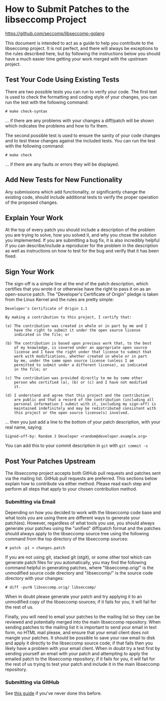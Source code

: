How to Submit Patches to the libseccomp Project
===============================================================================
https://github.com/seccomp/libseccomp-golang

This document is intended to act as a guide to help you contribute to the
libseccomp project.  It is not perfect, and there will always be exceptions
to the rules described here, but by following the instructions below you
should have a much easier time getting your work merged with the upstream
project.

## Test Your Code Using Existing Tests

There are two possible tests you can run to verify your code.  The first
test is used to check the formatting and coding style of your changes, you
can run the test with the following command:

	# make check-syntax

... if there are any problems with your changes a diff/patch will be shown
which indicates the problems and how to fix them.

The second possible test is used to ensure the sanity of your code changes
and to test these changes against the included tests.  You can run the test
with the following command:

	# make check

... if there are any faults or errors they will be displayed.

## Add New Tests for New Functionality

Any submissions which add functionality, or significantly change the existing
code, should include additional tests to verify the proper operation of the
proposed changes.

## Explain Your Work

At the top of every patch you should include a description of the problem you
are trying to solve, how you solved it, and why you chose the solution you
implemented.  If you are submitting a bug fix, it is also incredibly helpful
if you can describe/include a reproducer for the problem in the description as
well as instructions on how to test for the bug and verify that it has been
fixed.

## Sign Your Work

The sign-off is a simple line at the end of the patch description, which
certifies that you wrote it or otherwise have the right to pass it on as an
open-source patch.  The "Developer's Certificate of Origin" pledge is taken
from the Linux Kernel and the rules are pretty simple:

	Developer's Certificate of Origin 1.1

	By making a contribution to this project, I certify that:

	(a) The contribution was created in whole or in part by me and I
	    have the right to submit it under the open source license
	    indicated in the file; or

	(b) The contribution is based upon previous work that, to the best
	    of my knowledge, is covered under an appropriate open source
	    license and I have the right under that license to submit that
	    work with modifications, whether created in whole or in part
	    by me, under the same open source license (unless I am
	    permitted to submit under a different license), as indicated
	    in the file; or

	(c) The contribution was provided directly to me by some other
	    person who certified (a), (b) or (c) and I have not modified
	    it.

	(d) I understand and agree that this project and the contribution
	    are public and that a record of the contribution (including all
	    personal information I submit with it, including my sign-off) is
	    maintained indefinitely and may be redistributed consistent with
	    this project or the open source license(s) involved.

... then you just add a line to the bottom of your patch description, with
your real name, saying:

	Signed-off-by: Random J Developer <random@developer.example.org>

You can add this to your commit description in `git` with `git commit -s`

## Post Your Patches Upstream

The libseccomp project accepts both GitHub pull requests and patches sent via
the mailing list.  GitHub pull requests are preferred.  This sections below
explain how to contribute via either method. Please read each step and perform
all steps that apply to your chosen contribution method.

### Submitting via Email

Depending on how you decided to work with the libseccomp code base and what
tools you are using there are different ways to generate your patch(es).
However, regardless of what tools you use, you should always generate your
patches using the "unified" diff/patch format and the patches should always
apply to the libseccomp source tree using the following command from the top
directory of the libseccomp sources:

	# patch -p1 < changes.patch

If you are not using git, stacked git (stgit), or some other tool which can
generate patch files for you automatically, you may find the following command
helpful in generating patches, where "libseccomp.orig/" is the unmodified
source code directory and "libseccomp/" is the source code directory with your
changes:

	# diff -purN libseccomp.orig/ libseccomp/

When in doubt please generate your patch and try applying it to an unmodified
copy of the libseccomp sources; if it fails for you, it will fail for the rest
of us.

Finally, you will need to email your patches to the mailing list so they can
be reviewed and potentially merged into the main libseccomp repository.  When
sending patches to the mailing list it is important to send your email in text
form, no HTML mail please, and ensure that your email client does not mangle
your patches.  It should be possible to save your raw email to disk and apply
it directly to the libseccomp source code; if that fails then you likely have
a problem with your email client.  When in doubt try a test first by sending
yourself an email with your patch and attempting to apply the emailed patch to
the libseccomp repository; if it fails for you, it will fail for the rest of
us trying to test your patch and include it in the main libseccomp repository.

### Submitting via GitHub

See [this guide](https://help.github.com/en/github/collaborating-with-issues-and-pull-requests/creating-a-pull-request) if you've never done this before.
